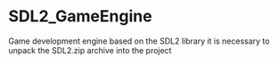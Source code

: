 # SDL2_GameEngine
Game development engine based on the SDL2 library
it is necessary to unpack the SDL2.zip archive into the project
